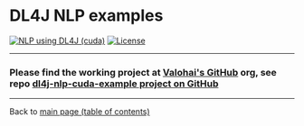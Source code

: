 # DL4J NLP examples

[![NLP using DL4J (cuda)](https://img.shields.io/docker/pulls/neomatrix369/dl4j-nlp-cuda.svg)](https://hub.docker.com/r/neomatrix369/dl4j-nlp-cuda) [![License](https://img.shields.io/badge/License-Apache%202.0-blue.svg)](https://opensource.org/licenses/Apache-2.0)

---

### Please find the working project at [Valohai's GitHub](https://github.com/valohai/) org, see repo [dl4j-nlp-cuda-example project on GitHub](https://github.com/valohai/dl4j-nlp-cuda-example)

---

Back to [main page (table of contents)](../../../../README.md#awesome-ai-ml-dl-)
